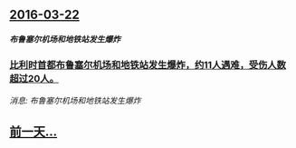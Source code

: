## [2016-03-22](/news/2016/03/22/index.md)

##### 布鲁塞尔机场和地铁站发生爆炸
### [比利时首都布鲁塞尔机场和地铁站发生爆炸，约11人遇难，受伤人数超过20人。 ](/news/2016/03/22/比利时首都布鲁塞尔机场和地铁站发生爆炸-约11人遇难-受伤人数超过20人.md)
_消息: 布鲁塞尔机场和地铁站发生爆炸_

## [前一天...](/news/2016/03/21/index.md)

